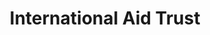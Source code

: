 ---
title: "International Aid Trust"
url: /carnforth/international-aid-trust/
shop: Gebrauchtwaren
---